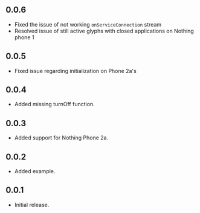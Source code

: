 ## 0.0.6

* Fixed the issue of not working `onServiceConnection` stream
* Resolved issue of still active glyphs with closed applications on Nothing phone 1

## 0.0.5

* Fixed issue regarding initialization on Phone 2a's

## 0.0.4

* Added missing turnOff function.

## 0.0.3

* Added support for Nothing Phone 2a.

## 0.0.2

* Added example.

## 0.0.1

* Initial release.
